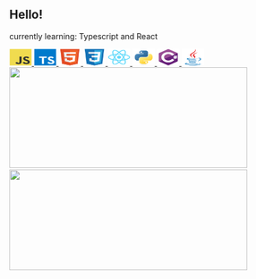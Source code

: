 ## Hello!

currently learning: Typescript and React

<div>
  <a href="https://github.com/darkeaee">
<img height="30" width="40" src='https://github.com/devicons/devicon/blob/master/icons/javascript/javascript-original.svg'>
  <img height="30" width="40" src='https://github.com/devicons/devicon/blob/master/icons/typescript/typescript-original.svg'>
  <img height="30" width="40" src='https://github.com/devicons/devicon/blob/master/icons/html5/html5-original.svg'>
  <img height="30" width="40" src='https://github.com/devicons/devicon/blob/master/icons/css3/css3-original.svg'>
  <img height="30" width="40" src='https://github.com/devicons/devicon/blob/master/icons/react/react-original.svg'>
    <img height="30" width="40" src='https://github.com/devicons/devicon/blob/master/icons/python/python-original.svg'>
        <img height="30" width="40" src='https://github.com/devicons/devicon/blob/master/icons/csharp/csharp-original.svg'>
    <img height="30" width="40" src='https://github.com/devicons/devicon/blob/master/icons/java/java-original.svg'>
   
</div>

<div>
  <img  height="180em"  width="425em" src="https://github-readme-stats.vercel.app/api?username=darkeaee&show_icons=true&theme=dracula"/>
  <img  height="180em"  width="425em" src="https://github-readme-stats.vercel.app/api/top-langs/?username=darkeaee&layout=compact&langs_count=7&theme=dracula"/>
</div>

##

<div>
  <a href="https://www.instagram.com/joao_cardoso_queiroz/"><img src="https://img.shields.io/badge/Instagram-E4405F?style=for-the-badge&logo=instagram&logoColor=white" alt=""></a>
    <a href="https://twitter.com/daarkeae"><img src="https://img.shields.io/badge/Twitter-1DA1F2?style=for-the-badge&logo=twitter&logoColor=white" alt=""></a>
    <a href="https://www.linkedin.com/in/jo%C3%A3o-cardoso-919a1a213/"><img src="https://img.shields.io/badge/LinkedIn-0077B5?style=for-the-badge&logo=linkedin&logoColor=white" alt=""></a>
      <a href="https://www.twitch.tv/darkeae_osu"><img src="https://img.shields.io/badge/Twitch-9146FF?style=for-the-badge&logo=twitch&logoColor=white" alt=""></a>
        <a href="mailto:jvcq13@gmail.com"><img src="https://img.shields.io/badge/Gmail-D14836?style=for-the-badge&logo=gmail&logoColor=white" alt=""></a>

</div>
